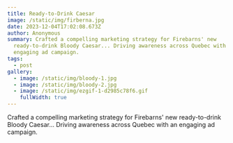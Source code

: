 ```yaml
---
title: Ready-to-Drink Caesar
image: /static/img/firberna.jpg
date: 2023-12-04T17:02:08.673Z
author: Anonymous
summary: Crafted a compelling marketing strategy for Firebarns' new
  ready-to-drink Bloody Caesar... Driving awareness across Quebec with an
  engaging ad campaign.
tags:
  - post
gallery:
  - image: /static/img/bloody-1.jpg
  - image: /static/img/bloody-2.jpg
  - image: /static/img/ezgif-1-d2985c78f6.gif
    fullWidth: true
---
```

Crafted a compelling marketing strategy for Firebarns' new ready-to-drink Bloody Caesar... Driving awareness across Quebec with an engaging ad campaign.